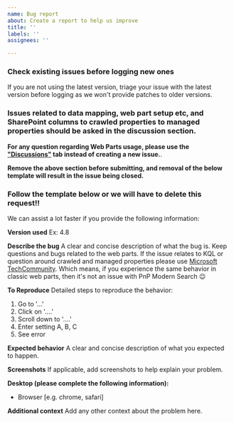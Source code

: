 ```yaml
---
name: Bug report
about: Create a report to help us improve
title: ''
labels: ''
assignees: ''

---
```




### Check existing issues before logging new ones
If you are not using the latest version, triage your issue with the latest version before logging as we won't provide patches to older versions.

### Issues related to data mapping, web part setup etc, and SharePoint columns to crawled properties to managed properties should be asked in the discussion section.

**For any question regarding Web Parts usage, please use the ["Discussions"](https://github.com/microsoft-search/pnp-modern-search/discussions) tab instead of creating a new issue.**.

__Remove the above section before submitting, and removal of the below template will result in the issue being closed.__

### Follow the template below or we will have to delete this request!!
We can assist a lot faster if you provide the following information:



**Version used**
Ex: 4.8

**Describe the bug**
A clear and concise description of what the bug is. Keep questions and bugs related to the web parts. If the issue relates to KQL or question around crawled and managed properties please use [Microsoft TechCommunity](https://techcommunity.microsoft.com/t5/sharepoint-developer/bd-p/SharePointDev). Which means, if you experience the same behavior in classic web parts, then it's not an issue with PnP Modern Search 😉

**To Reproduce**
Detailed steps to reproduce the behavior:
1. Go to '...'
2. Click on '....'
3. Scroll down to '....'
4. Enter setting A, B, C
5. See error

**Expected behavior**
A clear and concise description of what you expected to happen.

**Screenshots**
If applicable, add screenshots to help explain your problem.

**Desktop (please complete the following information):**
 - Browser [e.g. chrome, safari]

**Additional context**
Add any other context about the problem here.
